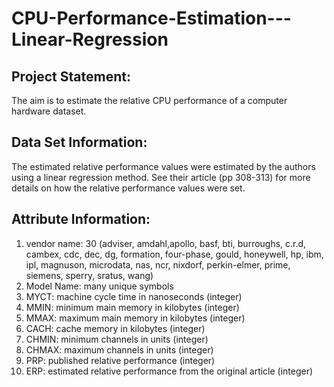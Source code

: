 # CPU-Performance-Estimation---Linear-Regression

## Project Statement:
The aim is to estimate the relative CPU performance of a computer hardware dataset. 

## Data Set Information:

The estimated relative performance values were estimated by the authors using a linear regression method. See their article (pp 308-313) for more details on how the relative performance values were set.


## Attribute Information:

1. vendor name: 30
(adviser, amdahl,apollo, basf, bti, burroughs, c.r.d, cambex, cdc, dec,
dg, formation, four-phase, gould, honeywell, hp, ibm, ipl, magnuson,
microdata, nas, ncr, nixdorf, perkin-elmer, prime, siemens, sperry,
sratus, wang)
2. Model Name: many unique symbols
3. MYCT: machine cycle time in nanoseconds (integer)
4. MMIN: minimum main memory in kilobytes (integer)
5. MMAX: maximum main memory in kilobytes (integer)
6. CACH: cache memory in kilobytes (integer)
7. CHMIN: minimum channels in units (integer)
8. CHMAX: maximum channels in units (integer)
9. PRP: published relative performance (integer)
10. ERP: estimated relative performance from the original article (integer)
